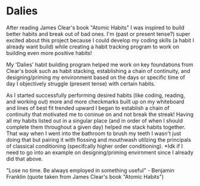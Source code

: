 # Dalies

After reading James Clear's book "Atomic Habits" I was inspired to build better habits and break out of bad ones. I'm (past or present tense?) super excited about this project because I could develop my coding skills (a habit I already want build) while creating a habit tracking program to work on building even more positive habits! 

My 'Dalies' habit building program helped me work on key foundations from Clear's book such as habit stacking, establishing a chain of continuity, and designing/priming my environment based on the days or specific time of day I objectively struggle (present tense) with certain habits.    

As I started successfully performing desired habits (like coding, reading, and working out) more and more checkmarks built up on my whiteboard and lines of best fit trended upward I began to establish a chain of continuity that motivated me to coninue on and not break the streak! Having all my habits listed out in a singular place (and in order of when I should complete them throughout a given day) helped me stack habits together. That way when I went into the bathroom to brush my teeth I wasn't just doing that but pairing it with flossing and mouthwash utilzing the principals of classical conditioning (specifcally higher order conditioning). *Idk if I need to go into an example on designing/priming envirnment since I already did that above. 


"Lose no time. Be always employed in something useful" - Benjamin Franklin (quote taken from James Clear's book "Atomic Habits")
